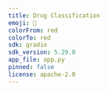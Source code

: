 ```yaml
---
title: Drug Classification
emoji: 🐨
colorFrom: red
colorTo: red
sdk: gradio
sdk_version: 5.29.0
app_file: app.py
pinned: false
license: apache-2.0
---
```

